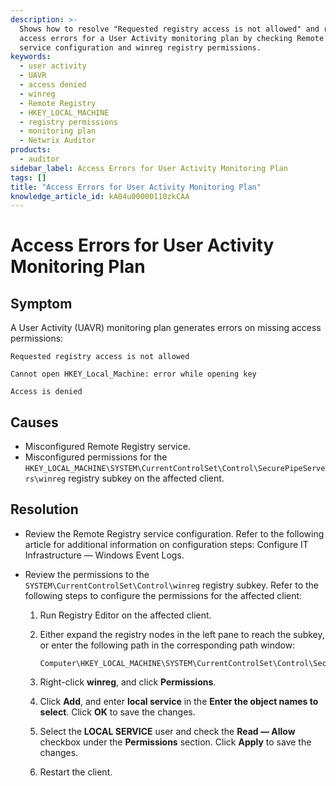 ```yaml
---
description: >-
  Shows how to resolve "Requested registry access is not allowed" and related
  access errors for a User Activity monitoring plan by checking Remote Registry
  service configuration and winreg registry permissions.
keywords:
  - user activity
  - UAVR
  - access denied
  - winreg
  - Remote Registry
  - HKEY_LOCAL_MACHINE
  - registry permissions
  - monitoring plan
  - Netwrix Auditor
products:
  - auditor
sidebar_label: Access Errors for User Activity Monitoring Plan
tags: []
title: "Access Errors for User Activity Monitoring Plan"
knowledge_article_id: kA04u00000110zkCAA
---
```


# Access Errors for User Activity Monitoring Plan

## Symptom

A User Activity (UAVR) monitoring plan generates errors on missing access permissions:

```text
Requested registry access is not allowed
```

```text
Cannot open HKEY_Local_Machine: error while opening key
```

```text
Access is denied
```

## Causes

- Misconfigured Remote Registry service.
- Misconfigured permissions for the `HKEY_LOCAL_MACHINE\SYSTEM\CurrentControlSet\Control\SecurePipeServers\winreg` registry subkey on the affected client.

## Resolution

- Review the Remote Registry service configuration. Refer to the following article for additional information on configuration steps: Configure IT Infrastructure — Windows Event Logs.

- Review the permissions to the `SYSTEM\CurrentControlSet\Control\winreg` registry subkey. Refer to the following steps to configure the permissions for the affected client:

  1. Run Registry Editor on the affected client.
  2. Either expand the registry nodes in the left pane to reach the subkey, or enter the following path in the corresponding path window:

     ```text
     Computer\HKEY_LOCAL_MACHINE\SYSTEM\CurrentControlSet\Control\SecurePipeServers\winreg
     ```

  3. Right-click **winreg**, and click **Permissions**.
  4. Click **Add**, and enter **local service** in the **Enter the object names to select**. Click **OK** to save the changes.
  5. Select the **LOCAL SERVICE** user and check the **Read — Allow** checkbox under the **Permissions** section. Click **Apply** to save the changes.
  6. Restart the client.
